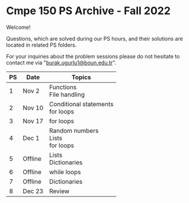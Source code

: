 # Cmpe 150 PS Archive - Fall 2022

Welcome!

Questions, which are solved during our PS hours, and their solutions are located in related PS folders.

For your inquiries about the problem sessions please do not hesitate to contact me via "burak.ugurlu1@boun.edu.tr".

PS | Date | Topics
--- | --- | ---
1 | Nov 2 | Functions <br> File handling
2 | Nov 10 | Conditional statements <br> for loops
3 | Nov 17 | for loops
4 | Dec 1 | Random numbers <br> Lists <br> for loops 
5 | Offline | Lists <br> Dictionaries
6 | Offline | while loops
7 | Offline | Dictionaries
8 | Dec 23 | Review
